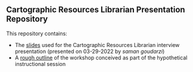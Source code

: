 ## Cartographic Resources Librarian Presentation Repository

This repository contains:
* The [slides](McMaster_CRLPres_Slides.pdf) used for the Cartographic Resources Librarian interview presentation (presented on 03-29-2022 by *saman goudarzi*)
* A [rough outline](workshop.md) of the workshop conceived as part of the hypothetical instructional session
